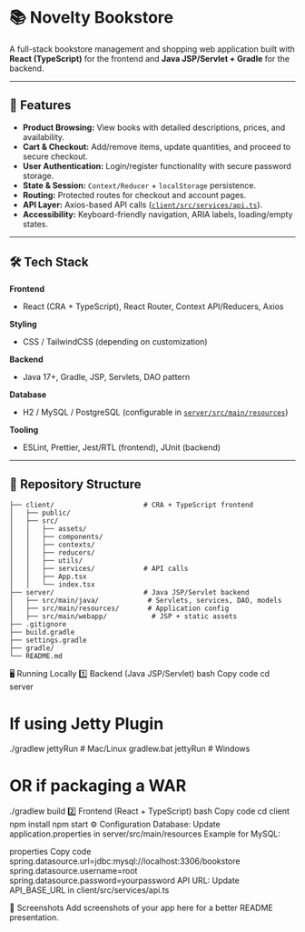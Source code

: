 # 📚 Novelty Bookstore

A full-stack bookstore management and shopping web application built with **React (TypeScript)** for the frontend and **Java JSP/Servlet + Gradle** for the backend.  

---

## 🚀 Features

- **Product Browsing:** View books with detailed descriptions, prices, and availability.
- **Cart & Checkout:** Add/remove items, update quantities, and proceed to secure checkout.
- **User Authentication:** Login/register functionality with secure password storage.
- **State & Session:** `Context/Reducer` + `localStorage` persistence.
- **Routing:** Protected routes for checkout and account pages.
- **API Layer:** Axios-based API calls ([`client/src/services/api.ts`](client/src/services/api.ts)).
- **Accessibility:** Keyboard-friendly navigation, ARIA labels, loading/empty states.

---

## 🛠 Tech Stack

**Frontend**
- React (CRA + TypeScript), React Router, Context API/Reducers, Axios

**Styling**
- CSS / TailwindCSS (depending on customization)

**Backend**
- Java 17+, Gradle, JSP, Servlets, DAO pattern

**Database**
- H2 / MySQL / PostgreSQL (configurable in [`server/src/main/resources`](server/src/main/resources))

**Tooling**
- ESLint, Prettier, Jest/RTL (frontend), JUnit (backend)

---

## 📂 Repository Structure

```plaintext
├── client/                      # CRA + TypeScript frontend
│   ├── public/
│   ├── src/
│   │   ├── assets/
│   │   ├── components/
│   │   ├── contexts/
│   │   ├── reducers/
│   │   ├── utils/
│   │   ├── services/            # API calls
│   │   ├── App.tsx
│   │   └── index.tsx
├── server/                      # Java JSP/Servlet backend
│   ├── src/main/java/            # Servlets, services, DAO, models
│   ├── src/main/resources/       # Application config
│   ├── src/main/webapp/           # JSP + static assets
├── .gitignore
├── build.gradle
├── settings.gradle
├── gradle/
└── README.md

```
🖥 Running Locally
1️⃣ Backend (Java JSP/Servlet)
bash
Copy code
cd server

# If using Jetty Plugin
./gradlew jettyRun          # Mac/Linux
gradlew.bat jettyRun        # Windows

# OR if packaging a WAR
./gradlew build
2️⃣ Frontend (React + TypeScript)
bash
Copy code
cd client
npm install
npm start
⚙ Configuration
Database: Update application.properties in server/src/main/resources
Example for MySQL:

properties
Copy code
spring.datasource.url=jdbc:mysql://localhost:3306/bookstore
spring.datasource.username=root
spring.datasource.password=yourpassword
API URL: Update API_BASE_URL in client/src/services/api.ts

📸 Screenshots
Add screenshots of your app here for a better README presentation.
